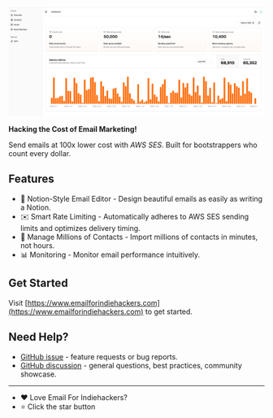 ![Hero Image](../assets/hero-image.png)

**Hacking the Cost of Email Marketing!**

Send emails at 100x lower cost with _AWS SES_. Built for bootstrappers who count every dollar.

## Features

- 📝 Notion-Style Email Editor - Design beautiful emails as easily as writing a Notion.
- ✉️ Smart Rate Limiting - Automatically adheres to AWS SES sending limits and optimizes delivery timing.
- 📇 Manage Millions of Contacts - Import millions of contacts in minutes, not hours.
- 📊 Monitoring - Monitor email performance intuitively.

## Get Started

Visit [https://www.emailforindiehackers.com](https://www.emailforindiehackers.com) to get started.

## Need Help?

- [GitHub issue](https://github.com/email-for-indiehackers/.github/issues) - feature requests or bug reports.
- [GitHub discussion](https://github.com/email-for-indiehackers/.github/discussions) - general questions, best practices, community showcase.

---

- ❤️ Love Email For Indiehackers?
- ⭐️ Click the star button
